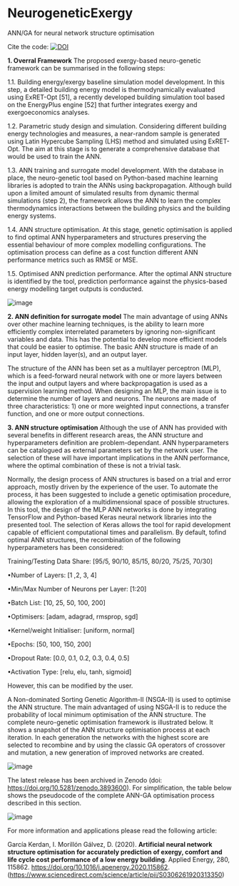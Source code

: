 # NeurogeneticExergy
ANN/GA for neural network structure optimisation

Cite the code: [![DOI](https://zenodo.org/badge/264465907.svg)](https://zenodo.org/badge/latestdoi/264465907)

**1. Overral Framework**
The proposed exergy-based neuro-genetic framework can be summarised in the following steps:

  1.1. Building energy/exergy baseline simulation model development. In this step, a detailed building energy model is thermodynamically evaluated using ExRET-Opt [51], a recently developed building simulation tool based on the EnergyPlus engine [52] that further integrates exergy and exergoeconomics analyses.

  1.2. Parametric study design and simulation. Considering different building energy technologies and measures, a near-random sample is generated using Latin Hypercube Sampling (LHS) method and simulated using ExRET-Opt. The aim at this stage is to generate a comprehensive database that would be used to train the ANN.

  1.3. ANN training and surrogate model development. With the database in place, the neuro-genetic tool based on Python-based machine learning libraries is adopted to train the ANNs using backpropagation. Although build upon a limited amount of simulated results from dynamic thermal simulations (step 2), the framework allows the ANN to learn the complex thermodynamics interactions between the building physics and the building energy systems.

  1.4. ANN structure optimisation. At this stage, genetic optimisation is applied to find optimal ANN hyperparameters and structures preserving the essential behaviour of more complex modelling configurations. The optimisation process can define as a cost function different ANN performance metrics such as RMSE or MSE.

  1.5. Optimised ANN prediction performance. After the optimal ANN structure is identified by the tool, prediction performance against the physics-based energy modelling target outputs is conducted.

![image](https://user-images.githubusercontent.com/7305986/120885198-939f4680-c5df-11eb-9033-abe033bf538a.png)

**2.  ANN definition for surrogate model**
The main advantage of using ANNs over other machine learning techniques, is the ability to learn more efficiently complex interrelated parameters by ignoring non-significant variables and data. This has the potential to develop more efficient models that could be easier to optimise. The basic ANN structure is made of an input layer, hidden layer(s), and an output layer.

The structure of the ANN has been set as a multilayer perceptron (MLP), which is a feed-forward neural network with one or more layers between the input and output layers and where backpropagation is used as a supervision learning method. When designing an MLP, the main issue is to determine the number of layers and neurons. The neurons are made of three characteristics: 1) one or more weighted input connections, a transfer function, and one or more output connections.

**3. ANN structure optimisation**
Although the use of ANN has provided with several benefits in different research areas, the ANN structure and hyperparameters definition are problem-dependant. ANN hyperparameters can be catalogued as external parameters set by the network user. The selection of these will have important implications in the ANN performance, where the optimal combination of these is not a trivial task.

Normally, the design process of ANN structures is based on a trial and error approach, mostly driven by the experience of the user. To automate the process, it has been suggested to include a genetic optimisation procedure, allowing the exploration of a multidimensional space of possible structures. In this tool, the design of the MLP ANN networks is done by integrating TensorFlow and Python-based Keras neural network libraries into the presented tool. The selection of Keras allows the tool for rapid development capable of efficient computational times and parallelism. By default, tofind optimal ANN structures, the recombination of the following hyperparameters has been considered:

Training/Testing Data Share: [95/5, 90/10, 85/15, 80/20, 75/25, 70/30]

•Number of Layers: [1 ,2, 3, 4]

•Min/Max Number of Neurons per Layer: [1:20]

•Batch List: [10, 25, 50, 100, 200]

•Optimisers: [adam, adagrad, rmsprop, sgd]

•Kernel/weight Initialiser: [uniform, normal]

•Epochs: [50, 100, 150, 200]

•Dropout Rate: [0.0, 0.1, 0.2, 0.3, 0.4, 0.5]

•Activation Type: [relu, elu, tanh, sigmoid]

However, this can be modified by the user. 

A Non-dominated Sorting Genetic Algorithm-II (NSGA-II) is used to optimise the ANN structure. The main advantaged of using NSGA-II is to reduce the probability of local minimum optimisation of the ANN structure. The complete neuro-genetic optimisation framework is illustrated below. It shows a snapshot of the ANN structure optimisation process at each iteration. In each generation the networks with the highest score are selected to recombine and by using the classic GA operators of crossover and mutation, a new generation of improved networks are created.

![image](https://user-images.githubusercontent.com/7305986/120885318-38218880-c5e0-11eb-809a-6e3f396c46f1.png)

The latest release has been archived in Zenodo (doi: https://doi.org/10.5281/zenodo.3893600). For simplification, the table below shows the pseudocode of the complete ANN-GA optimisation process described in this section.

![image](https://user-images.githubusercontent.com/7305986/120885350-56878400-c5e0-11eb-924a-6cb0dee9f952.png)

For more information and applications please read the following article:

García Kerdan, I. Morillón Gálvez, D. (2020). **Artificial neural network structure optimisation for accurately prediction of exergy, comfort and life cycle cost performance of a low energy building**. Applied Energy, 280, 115862. https://doi.org/10.1016/j.apenergy.2020.115862.
(https://www.sciencedirect.com/science/article/pii/S0306261920313350)
